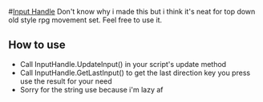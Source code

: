 #[Input Handle](https://github.com/kultie/UnityGames/blob/master/InputHandle.cs)
Don't know why i made this but i think it's neat for top down old style rpg movement set. Feel free to use it.

## How to use
- Call InputHandle.UpdateInput() in your script's update method
- Call InputHandle.GetLastInput() to get the last direction key you press use the result for your need
- Sorry for the string use because i'm lazy af
